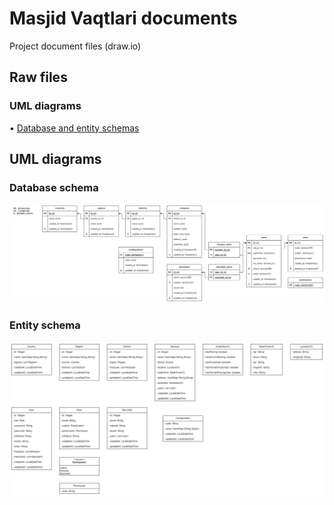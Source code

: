 # Masjid Vaqtlari documents
Project document files (draw.io)

## Raw files

### UML diagrams
• [Database and entity schemas](raw%2Fuml%2FSchemas.drawio)

## UML diagrams

### Database schema
![DatabaseSchema.jpg](schemas%2FDatabaseSchema.jpg)

### Entity schema
![EntitySchema.jpg](schemas%2FEntitySchema.jpg)